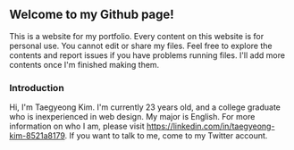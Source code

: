 ## Welcome to my Github page!

This is a website for my portfolio. Every content on this website is for personal use. You cannot edit or share my files. Feel free to explore the contents and report issues if you have problems running files. I'll add more contents once I'm finished making them.

### Introduction
Hi, I'm Taegyeong Kim. I'm currently 23 years old, and a college graduate who is inexperienced in web design. My major is English. For more information on who I am, please visit https://linkedin.com/in/taegyeong-kim-8521a8179. If you want to talk to me, come to my Twitter account.
